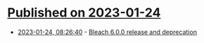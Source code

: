 # [Published on 2023-01-24](index.md)

* [2023-01-24, 08:26:40](https://lobste.rs/s/0wudc2/bleach_6_0_0_release_deprecation) - [Bleach 6.0.0 release and deprecation](https://bluesock.org/~willkg/blog/dev/bleach_6_0_0_deprecation.html)
